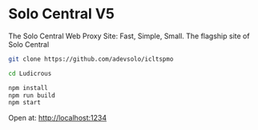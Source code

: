 # Solo Central V5
The Solo Central Web Proxy Site: Fast, Simple, Small. The flagship site of Solo Central

```bash
git clone https://github.com/adevsolo/icltspmo

cd Ludicrous

npm install
npm run build
npm start
```

Open at: [http://localhost:1234](http://localhost:1234)

